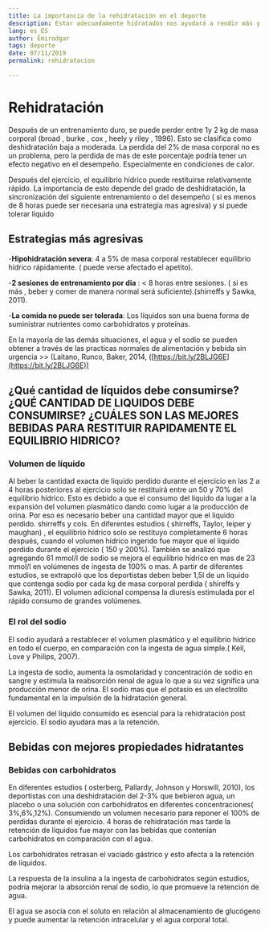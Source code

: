 ```yaml
---
title: La importancia de la rehidratación en el deporte
description: Estar adecuadamente hidratados nos ayudará a rendir más y facilitar la recuperación de nuestro cuerpo.
lang: es_ES
author: Emirodgar
tags: deporte
date: 07/11/2019
permalink: rehidratacion

---
```


# Rehidratación

Después de un entrenamiento duro, se puede perder entre 1y 2 kg de masa corporal (broad , burke , cox , heely y riley , 1996).  Esto se clasifica como deshidratación baja a moderada. La perdida del 2% de masa corporal no es un problema, pero la perdida de mas de este porcentaje podría tener un efecto negativo en el desempeño. Especialmente en condiciones de calor.

Después del ejercicio, el equilibrio hídrico puede restituirse relativamente rápido. La importancia de esto depende del grado de deshidratación, la sincronización del siguiente entrenamiento o del desempeño ( si es menos de 8 horas puede ser necesaria una estrategia mas agresiva) y si puede tolerar liquido

## Estrategias más agresivas

-**Hipohidratación severa**: 4 a 5% de masa corporal restablecer equilibrio hídrico rápidamente. ( puede verse afectado el apetito).

-**2 sesiones de entrenamiento por dia** : < 8 horas entre sesiones. ( si es más , beber y comer de manera normal será suficiente).(shirreffs y Sawka, 2011).

-**La comida no puede ser tolerada**:  Los líquidos son una buena forma de suministrar nutrientes como carbohidratos y proteínas.

 En la mayoría de las demás situaciones, el agua y el sodio se pueden obtener a través de las practicas normales de alimentación y bebida sin urgencia >> (Laitano, Runco, Baker, 2014, ([https://bit.ly/2BLJG6E](https://bit.ly/2BLJG6E))

## ¿Qué cantidad de líquidos debe consumirse?¿QUÉ CANTIDAD DE LIQUIDOS DEBE CONSUMIRSE? ¿CUÁLES SON LAS MEJORES BEBIDAS PARA RESTITUIR RAPIDAMENTE EL EQUILIBRIO HIDRICO?

### Volumen de líquido

 Al beber la cantidad exacta de liquido perdido durante el ejercicio en las 2 a 4 horas posteriores al ejercicio solo se restituirá entre un 50 y 70% del equilibrio hídrico. Esto es debido a que el consumo del liquido da lugar a la expansión del volumen plasmático dando como lugar a la producción de orina. Por eso es necesario beber una cantidad mayor que el liquido perdido. shirreffs y cols. En diferentes estudios ( shirreffs, Taylor, leiper y maughan) , el equilibrio hídrico solo se restituyo completamente 6 horas después, cuando el volumen hídrico ingerido fue mayor que el liquido perdido durante el ejercicio ( 150 y 200%). También se analizó que agregando 61 mmol/l de sodio se mejora el equilibrio hídrico en mas de 23 mmol/l en volúmenes de ingesta de 100% o mas. A partir de diferentes estudios, se extrapoló que los deportistas deben beber 1,5l de un liquido que contenga sodio por cada kg de masa corporal perdida ( shireffs y Sawka, 2011). El volumen adicional compensa la diuresis estimulada por el rápido consumo de grandes volúmenes.

### El rol del sodio

El sodio ayudará a restablecer el volumen plasmático y el equilibrio hídrico en todo el cuerpo, en comparación con la ingesta de agua simple.( Keil, Love y Philips, 2007).

La ingesta de sodio, aumenta la osmolaridad y concentración de sodio en sangre y estimula la reabsorción renal de agua lo que a su vez significa una producción menor de orina. El sodio mas que el potasio es un electrolito fundamental en la impulsión de la hidratación general. 

El volumen del liquido consumido es esencial para la rehidratación post ejercicio. El sodio ayudara mas a la retención.

## Bebidas con mejores propiedades hidratantes

### Bebidas con carbohidratos

  
En diferentes estudios ( osterberg, Pallardy, Johnson y Horswill, 2010), los deportistas con una deshidratación del 2-3% que bebieron agua, un placebo o una solución con carbohidratos en diferentes concentraciones( 3%,6%,12%). Consumiendo un volumen necesario para reponer el 100% de perdidas durante el ejercicio. 4 horas de rehidratación mas tarde la retención de líquidos fue mayor con las bebidas que contenían carbohidratos en comparación con el agua.

Los carbohidratos retrasan el vaciado gástrico y esto afecta a la retención de líquidos.

La respuesta de la insulina a la ingesta de carbohidratos según estudios, podría mejorar la absorción renal de sodio, lo que promueve la retención de agua.

El agua se asocia con el soluto en relación al almacenamiento de glucógeno y puede aumentar la retención intracelular y el agua corporal total.
<!--stackedit_data:
eyJoaXN0b3J5IjpbMTUxNTA3Nzg4N119
-->